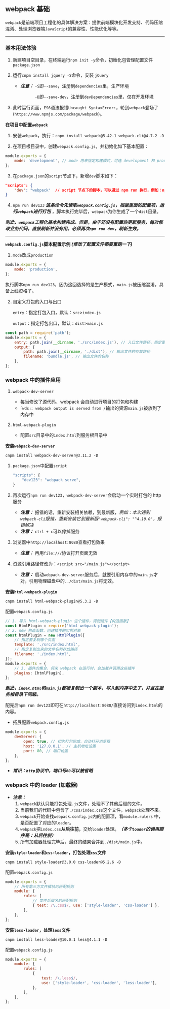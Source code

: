 ## webpack 基础

`webpack`是前端项目工程化的具体解决方案：提供前端模块化开发支持、代码压缩混淆、处理浏览器端`JavaScript`的兼容性、性能优化等等。

---

### 基本用法体验

1. 新建项目空目录，在终端运行`npm init -y`命令，初始化包管理配置文件`package.json`

2. 运行`cnpm install jquery -S`命令，安装 `jQuery`

    - **_注意：_** `-S`即`--save`，注册到`dependencies`里，生产环境

        &emsp;&emsp;&emsp; `-D`即`--save-dev`，注册到`devDependencies`里，仅在开发环境

3. 此时运行页面，`ES6`语法报错`Uncaught SyntaxError:`，轮到`webpack`登场了(`https://www.npmjs.com/package/webpack`)。

**在项目中配置`webpack`**

1. 安装`webpack`，执行：`cnpm install webpack@5.42.1 webpack-cli@4.7.2 -D`

2. 在项目根目录中，创建`webpack.config.js`，并初始化如下基本配置：

```javascript
module.exports = {
    mode: 'development', // mode 用来指定构建模式，可选 development 和 production
};
```

3. 在`package.json`的`script`节点下，新增`dev`脚本如下：

```json
"scripts": {
    "dev": "webpack"  // script 节点下的脚本，可以通过 npm run 执行，例如：npm run dev ，这里的 dev 指代 webpack
}
```

4. `npm run dev123` _**这条命令先读取`webpack.config.js`，根据里面的配置项，运行`webpack`进行打包**_ ，脚本执行完毕后，`webpack`为你生成了一个`dist`目录。

_**到此，`webpack`工程化基本构建完成。但是，由于还没有配置热更新服务，每次修改业务代码，直接刷新并没有用。必须再次`npm run dev`，刷新生效。**_

---

**`webpack.config.js`脚本配置示例 _(修改了配置文件都要重跑一下)_**

1. `mode`改成`production`

```javascript
module.exports = {
    mode: 'production',
};
```

执行脚本`npm run dev123`，因为这回选择的是生产模式，`main.js`被压缩混淆，具备上线资格了。

2. 自定义打包的入口与出口

    `entry`：指定打包入口，默认：`src`>`index.js`

    `output`：指定打包出口，默认：`dist`>`main.js`

```javascript
const path = require('path');
module.exports = {
    entry: path.join(__dirname, './src/index.js'), // 入口文件路径，指定要处理哪个文件
    output: {
        path: path.join(__dirname, './dist'), // 输出文件的存放路径
        filename: 'bundle.js', // 输出文件的名称
    },
};
```

### webpack 中的插件应用

1.  `webpack-dev-server`

    -   每当修改了源代码，webpack 会自动进行项目的打包和构建
    -   `｢wds｣: webpack output is served from /`输出的资源`main.js`被放到了内存中

2.  `html-webpack-plugin`

    -   配置`src`目录中的`index.html`到服务根目录中

**安装`webpack-dev-server`**

```
cnpm install webpack-dev-server@3.11.2 -D
```

1.  `package.json`中配置`script`

    ```javascript
    "scripts": {
        "dev123": "webpack serve",
    }
    ```

2.  再次运行`npm run dev123`，`webpack-dev-server`会启动一个实时打包的 http 服务

    -   **_注意：_** 报错的话，重新安装相关依赖，到最新版，_例如：本次遇到`webpack-cli`报错，重新安装它到最新版`"webpack-cli": "^4.10.0"`，报错解决_
    -   **_注意：_** `ctrl + c`可以停掉服务

3.  浏览器中`http://localhost:8080`查看打包效果

    -   **_注意：_** 再用`file:///`协议打开页面无效

4.  资源引用路径修改为：`<script src="/main.js"></script>`

    -   **_注意：_** 启动`webpack-dev-server`服务后，就要引用内存中的`main.js`才对，引用物理磁盘中的`../dist/main.js`将无效。

**安装`html-webpack-plugin`**

```
cnpm install html-webpack-plugin@5.3.2 -D
```

配置`webpack.config.js`

```javascript
// 1. 导入 html-webpack-plugin 这个插件，得到插件【构造函数】
const HtmlPlugin = require('html-webpack-plugin');
// 2. new 构造函数，创建插件的实例对象
const htmlPlugin = new HtmlPlugin({
    // 指定要复制哪个页面
    template: './src/index.html',
    // 指定复制出来的文件名和存放路径
    filename: './index.html',
});
module.exports = {
    // 3. 插件的集合，将来 webpack 在运行时，会加载并调用这些插件
    plugins: [htmlPlugin],
};
```

_**到此，`index.html`和`main.js`都被复制出一个副本，写入到内存中去了，并且在服务根目录下同级。**_

配完后`npm run dev123`即可在`http://localhost:8080/`直接访问到`index.html`的内容。

-   拓展配置`webpack.config.js`

```javascript
module.exports = {
    devServer: {
        open: true, // 初次打包完成，自动打开浏览器
        host: '127.0.0.1', // 主机地址设置
        port: 80, // 端口设置
    },
};
```

-   _**常识：`http`协议中，端口号`80`可以被省略**_

### webpack 中的 loader (加载器)

-   **_注意：_**
    1.  `webpack`默认只能打包处理`.js`文件，处理不了其他后缀的文件。
    2.  当前我们的代码中包含了`./css/index.css`这个文件，`webpack`处理不来。
    3.  `webpack`开始查找`webpack.config.js`内的配置项，看`module.rulers`
        中，是否配置了对应的`loader`。
    4.  `webpack`把`index.css`**从后往前**，交给`loader`处理。_**（多个`loader`的调用顺序是：从后往前）**_
    5.  所有加载器处理完毕后，最终的结果合并到`./dist/main.js`中。

**安装`style-loader`和`css-loader`，打包处理`css`文件**

```
cnpm install style-loader@3.0.0 css-loader@5.2.6 -D
```

配置`webpack.config.js`

```javascript
module.exports = {
    // 所有第三方文件模块的匹配规则
    module: {
        rules: [
            // 文件后缀名的匹配规则
            { test: /\.css$/, use: ['style-loader', 'css-loader'] },
        ],
    },
};
```

**安装`less-loader`，处理`less`文件**

```
cnpm install less-loader@10.0.1 less@4.1.1 -D
```

配置`webpack.config.js`

```javascript
module.exports = {
    module: {
        rules: [
            {
                test: /\.less$/,
                use: ['style-loader', 'css-loader', 'less-loader'],
            },
        ],
    },
};
```
